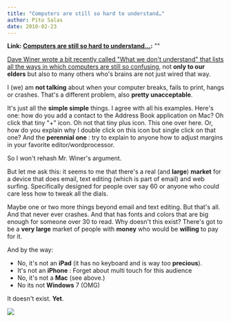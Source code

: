 ```yaml
---
title: "Computers are still so hard to understand…"
author: Pito Salas
date: 2010-02-23
---
```


**Link: [Computers are still so hard to understand…](None):** ""

[Dave Winer wrote a bit recently called "What we don't understand" that lists
all the ways in which computers are still so
confusing](<http://www.scripting.com/stories/2010/02/20/whatWeDontUnderstand.html>),
not **only to our elders** but also to many others who's brains are not just
wired that way.

I (we) am **not talking** about when your computer breaks, fails to print,
hangs or crashes. That's a different problem, also **pretty unacceptable**.

It's just all the **simple simple** things. I agree with all his examples.
Here's one: how do you add a contact to the Address Book application on Mac?
Oh click that tiny "+" icon. Oh not that tiny plus icon. This one over here.
Or, how do you explain  why I double click on this icon but single click on
that one? And the **perennial one** : try to explain to anyone how to adjust
margins in your favorite editor/wordprocessor.

So I won't rehash Mr. Winer's argument.

But let me ask this: it seems to me that there's a real (and **large**)
**market** for a device that does email, text editing (which is part of email)
and web surfing. Specifically designed for people over say 60 or anyone who
could care less how to tweak all the dials.

Maybe one or two more things beyond email and text editing. But that's all.
And that never ever crashes. And that has fonts and colors that are big enough
for someone over 30 to read. Why doesn't this exist? There's got to be a
**very large** market of people with **money** who would be **willing** to pay
for it.

And by the way:

  * No, it's not an **iPad** (it has no keyboard and is way too **precious**). 
  * It's not an **iPhone** : Forget about multi touch for this audience
  * No, it's not a **Mac** (see above.)
  * No its not **Windows** 7 (OMG)

It doesn't exist. **Yet**.

![](https://i0.wp.com/img.zemanta.com/pixy.gif?w=584)


